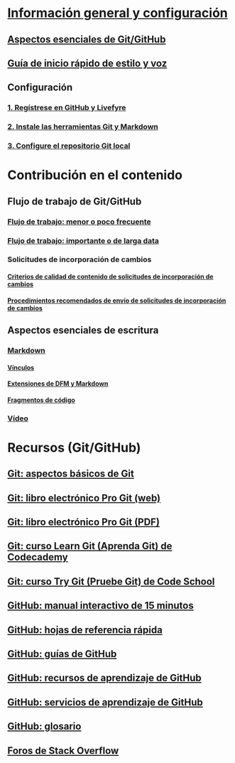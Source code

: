 # [Información general y configuración](index.md)

## [Aspectos esenciales de Git/GitHub](~/help-crr/help-content/contribute/contribute-get-started-git-github-fundamentals.md)
## [Guía de inicio rápido de estilo y voz](~/help-crr/help-content/style/style-get-started-quick-start.md)

## Configuración 
### [1. Regístrese en GitHub y Livefyre](~/help-crr/help-content/contribute/contribute-get-started-setup-github.md)
### [2. Instale las herramientas Git y Markdown](~/help-crr/help-content/contribute/contribute-get-started-setup-tools.md)
### [3. Configure el repositorio Git local](~/help-crr/help-content/contribute/contribute-get-started-setup-local.md)

# Contribución en el contenido

## Flujo de trabajo de Git/GitHub
### [Flujo de trabajo: menor o poco frecuente](~/help-crr/help-content/contribute/contribute-how-to-write-workflows-minor.md)
### [Flujo de trabajo: importante o de larga data](~/help-crr/help-content/contribute/contribute-how-to-write-workflows-major.md)
### Solicitudes de incorporación de cambios
#### [Criterios de calidad de contenido de solicitudes de incorporación de cambios](~/help-crr/help-content/contribute/contribute-how-to-write-pull-request-quality-criteria.md)
#### [Procedimientos recomendados de envío de solicitudes de incorporación de cambios](~/help-crr/help-content/contribute/contribute-how-to-write-pull-request-etiquette.md)

## Aspectos esenciales de escritura 
### [Markdown](~/help-crr/help-content/contribute/contribute-how-to-write-use-markdown.md)
#### [Vínculos](~/help-crr/help-content/contribute/contribute-how-to-write-links.md)
#### [Extensiones de DFM y Markdown](~/ops-crr/openpublishing/docs/partnerdocs/gfm.md?toc=/contribute/TOC.json&bc=/contribute/breadcrumb/toc.json)
#### [Fragmentos de código](~/ops-crr/openpublishing/docs/partnerdocs/codesnippets.md?toc=/contribute/TOC.json&bc=/contribute/breadcrumb/toc.json)
### [Vídeo](~/help-crr/help-content/contribute/contribute-how-to-write-video.md)

# Recursos (Git/GitHub)
## [Git: aspectos básicos de Git](https://go.microsoft.com/fwlink/?linkid=853939)
## [Git: libro electrónico Pro Git (web)](https://go.microsoft.com/fwlink/?linkid=853940)
## [Git: libro electrónico Pro Git (PDF)](https://progit2.s3.amazonaws.com/en/2016-03-22-f3531/progit-en.1084.pdf)
## [Git: curso Learn Git (Aprenda Git) de Codecademy](https://www.codecademy.com/learn/learn-git)
## [Git: curso Try Git (Pruebe Git) de Code School](https://www.codeschool.com/courses/try-git)
## [GitHub: manual interactivo de 15 minutos](https://try.github.io/)
## [GitHub: hojas de referencia rápida](https://go.microsoft.com/fwlink/?linkid=853941)
## [GitHub: guías de GitHub](https://guides.github.com/)
## [GitHub: recursos de aprendizaje de GitHub](https://help.github.com/articles/git-and-github-learning-resources/)
## [GitHub: servicios de aprendizaje de GitHub](https://services.github.com/training/)
## [GitHub: glosario](https://help.github.com/articles/github-glossary) 
## [Foros de Stack Overflow](http://stackoverflow.com/)
